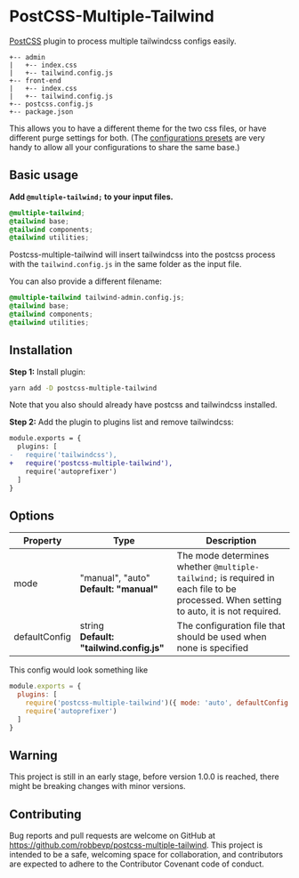 # PostCSS-Multiple-Tailwind

[PostCSS](https://github.com/postcss/postcss) plugin to process multiple tailwindcss configs easily.

```
+-- admin
|   +-- index.css
|   +-- tailwind.config.js
+-- front-end
|   +-- index.css
|   +-- tailwind.config.js
+-- postcss.config.js
+-- package.json
```

This allows you to have a different theme for the two css files, or have different purge settings for both. (The [configurations presets](https://tailwindcss.com/docs/presets) are very handy to allow all your configurations to share the same base.)

## Basic usage
**Add `@multiple-tailwind;` to your input files.**

```css
@multiple-tailwind;
@tailwind base;
@tailwind components;
@tailwind utilities;
```

Postcss-multiple-tailwind will insert tailwindcss into the postcss process with the `tailwind.config.js` in the same folder as the input file.

You can also provide a different filename:

```css
@multiple-tailwind tailwind-admin.config.js;
@tailwind base;
@tailwind components;
@tailwind utilities;
```
## Installation

**Step 1:** Install plugin:

```sh
yarn add -D postcss-multiple-tailwind
```
Note that you also should already have postcss and tailwindcss installed.


**Step 2:** Add the plugin to plugins list and remove tailwindcss:

```diff
module.exports = {
  plugins: [
-   require('tailwindcss'),
+   require('postcss-multiple-tailwind'),
    require('autoprefixer')
  ]
}
```
## Options
| Property        | Type                                                   | Description                                                                                                                             |
| --------------- | ------------------------------------------------------ | --------------------------------------------------------------------------------------------------------------------------------------- |
| mode            | "manual", "auto" <br> **Default: "manual"**            | The mode determines whether `@multiple-tailwind;` is required in each file to be processed. When setting to auto, it is not required.   |
| defaultConfig   | string <br> **Default: "tailwind.config.js"**          | The configuration file that should be used when none is specified                                                                       |

This config would look something like
```js
module.exports = {
  plugins: [
    require('postcss-multiple-tailwind')({ mode: 'auto', defaultConfig: 'my-app-styles.config.js' }),
    require('autoprefixer')
  ]
}
```
## Warning

This project is still in an early stage, before version 1.0.0 is reached, there might be breaking changes with minor versions.  
## Contributing

Bug reports and pull requests are welcome on GitHub at https://github.com/robbevp/postcss-multiple-tailwind. This project is intended to be a safe, welcoming space for collaboration, and contributors are expected to adhere to the Contributor Covenant code of conduct.

